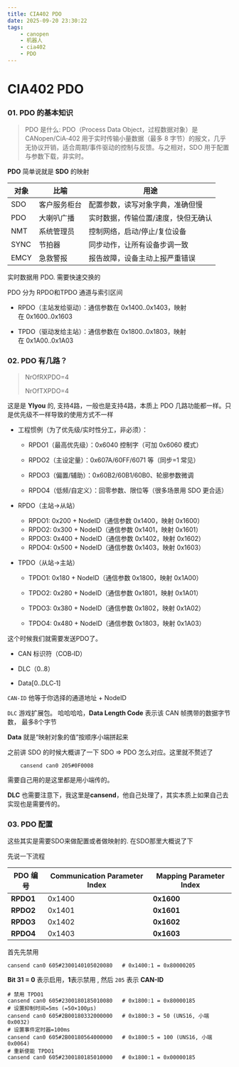 ```yaml
---
title: CIA402 PDO
date: 2025-09-20 23:30:22
tags: 
    - canopen
    - 机器人
    - cia402
    - PDO
---
```



# CIA402 PDO

### 01. PDO 的基本知识

> PDO 是什么: PDO（Process Data Object，过程数据对象）是 CANopen/CiA‑402 用于实时传输小量数据（最多 8 字节）的报文，几乎无协议开销，适合周期/事件驱动的控制与反馈。与之相对，SDO 用于配置与参数下载，非实时。

**PDO** 简单说就是 **SDO** 的映射

| 对象   | 比喻     | 用途                 |
| ---- | ------ | ------------------ |
| SDO  | 客户服务柜台 | 配置参数，读写对象字典，准确但慢   |
| PDO  | 大喇叭广播  | 实时数据，传输位置/速度，快但无确认 |
| NMT  | 系统管理员  | 控制网络，启动/停止/复位设备    |
| SYNC | 节拍器    | 同步动作，让所有设备步调一致     |
| EMCY | 急救警报   | 报告故障，设备主动上报严重错误    |

实时数据用 PDO. 需要快速交换的



PDO 分为 RPDO和TPDO 通道与索引区间

* RPDO（主站发给驱动）：通信参数在 0x1400..0x1403，映射在 0x1600..0x1603

* TPDO（驱动发给主站）：通信参数在 0x1800..0x1803，映射在 0x1A00..0x1A03

### 02. PDO 有几路？



> NrOfRXPDO=4
> 
> NrOfTXPDO=4



这是是 **YIyou** 的, 支持4路，一般也是支持4路，本质上 PDO 几路功能都一样。只是优先级不一样导致的使用方式不一样

* 工程惯例（为了优先级/实时性分工，非必须）：
  
  - RPDO1（最高优先级）：0x6040 控制字（可加 0x6060 模式）
  
  - RPDO2（主设定量）：0x607A/60FF/6071 等（同步=1 常见）
  
  - RPDO3（偏置/辅助）：0x60B2/60B1/60B0、轮廓参数微调
  
  - RPDO4（低频/自定义）：回零参数、限位等（很多场景用 SDO 更合适）
    
    
    
    
    
    

* RPDO（主站→从站）
  
  * RPDO1: 0x200 + NodeID（通信参数 0x1400，映射 0x1600）
  * RPDO2: 0x300 + NodeID（通信参数 0x1401，映射 0x1601）
  * RPDO3: 0x400 + NodeID（通信参数 0x1402，映射 0x1602）
  * RPDO4: 0x500 + NodeID（通信参数 0x1403，映射 0x1603）

* TPDO（从站→主站）
  
  * TPDO1: 0x180 + NodeID（通信参数 0x1800，映射 0x1A00）
  
  * TPDO2: 0x280 + NodeID（通信参数 0x1801，映射 0x1A01）
  
  * TPDO3: 0x380 + NodeID（通信参数 0x1802，映射 0x1A02）
  
  * TPDO4: 0x480 + NodeID（通信参数 0x1803，映射 0x1A03）
    
    
    
    

这个时候我们就需要发送PDO了。

* CAN 标识符（COB‑ID）

* DLC（0..8）

* Data[0..DLC‑1]
  
  

`CAN-ID`  他等于你选择的通道地址 + NodeID

`DLC` 游戏扩展包。 哈哈哈哈，**Data Length Code**  表示该 CAN 帧携带的数据字节数， 最多8个字节

**Data** 就是“映射对象的值”按顺序小端拼起来



之前讲 SDO 的时候大概讲了一下 SDO => PDO 怎么对应。这里就不赘述了

```shell
    cansend can0 205#0F0008
```

需要自己用的是这里都是用小端传的。

**DLC**  也需要注意下，我这里是**cansend**，他自己处理了，其实本质上如果自己去实现也是需要传的。



### 03. PDO 配置

这些其实是需要SDO来做配置或者做映射的. 在SDO那里大概说了下

先说一下流程

| PDO 编号    | Communication Parameter Index | Mapping Parameter Index |
| --------- | ----------------------------- | ----------------------- |
| **RPDO1** | 0x1400                        | **0x1600**              |
| **RPDO2** | 0x1401                        | **0x1601**              |
| **RPDO3** | 0x1402                        | **0x1602**              |
| **RPDO4** | 0x1403                        | **0x1603**              |

首先先禁用 

```shell
cansend can0 605#2300140105020080   # 0x1400:1 = 0x80000205
```

**Bit 31 = 0** 表示启用，**1**表示禁用 , 然后 `205` 表示 **CAN-ID**







```shell
# 禁用 TPDO1
cansend can0 605#2300180185010080   # 0x1800:1 = 0x80000185
# 设置抑制时间=5ms (=50×100µs)
cansend can0 605#2B00180332000000   # 0x1800:3 = 50 (UNS16, 小端 0x0032)
# 设置事件定时器=100ms
cansend can0 605#2B00180564000000   # 0x1800:5 = 100 (UNS16, 小端 0x0064)
# 重新使能 TPDO1
cansend can0 605#2300180185010000   # 0x1800:1 = 0x00000185
```
